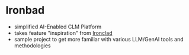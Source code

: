 # Ironbad
- simplified AI-Enabled CLM Platform
- takes feature "inspiration" from [Ironclad](https://ironcladapp.com/)
- sample project to get more familiar with various LLM/GenAI tools and methodologies
